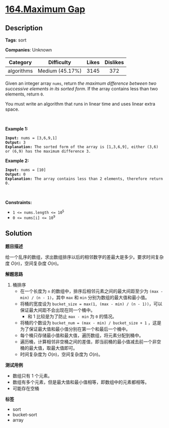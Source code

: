 # [164.Maximum Gap](https://leetcode.com/problems/maximum-gap/description/)

## Description

**Tags**: sort

**Companies**: Unknown

|  Category  |   Difficulty    | Likes | Dislikes |
| :--------: | :-------------: | :---: | :------: |
| algorithms | Medium (45.17%) | 3145  |   372    |

<p>Given an integer array <code>nums</code>, return <em>the maximum difference between two successive elements in its sorted form</em>. If the array contains less than two elements, return <code>0</code>.</p>
<p>You must write an algorithm that runs in linear time and uses linear extra space.</p>
<p>&nbsp;</p>
<p><strong class="example">Example 1:</strong></p>
<pre><code><strong>Input:</strong> nums = [3,6,9,1]
<strong>Output:</strong> 3
<strong>Explanation:</strong> The sorted form of the array is [1,3,6,9], either (3,6) or (6,9) has the maximum difference 3.</code></pre>
<p><strong class="example">Example 2:</strong></p>
<pre><code><strong>Input:</strong> nums = [10]
<strong>Output:</strong> 0
<strong>Explanation:</strong> The array contains less than 2 elements, therefore return 0.</code></pre>
<p>&nbsp;</p>
<p><strong>Constraints:</strong></p>
<ul>
  <li><code>1 &lt;= nums.length &lt;= 10<sup>5</sup></code></li>
  <li><code>0 &lt;= nums[i] &lt;= 10<sup>9</sup></code></li>
</ul>

## Solution

**题目描述**

给一个乱序的数组，求出数组排序以后的相邻数字的差最大是多少。要求时间复杂度 $O(n)$，空间复杂度 $O(n)$。

**解题思路**

1. 桶排序
   - 在一个长度为 `n` 的数组中，排序后相邻元素之间的最大间距至少为 `(max - min) / (n - 1)`，其中 `max` 和 `min` 分别为数组的最大值和最小值。
   - 将桶的宽度设为 `bucket_size = max(1, (max - min) / (n - 1))`，可以保证最大间距不会出现在同一个桶中。
     - 和 1 比较是为了防止 `max - min` 为 `0` 的情况。
   - 将桶的个数设为 `bucket_num = (max - min) / bucket_size + 1` ，这是为了保证最大值和最小值分别在第一个和最后一个桶中。
   - 每个桶只存储最小值和最大值，遍历数组，将元素分配到桶中。
   - 遍历桶，计算相邻非空桶之间的差值，即当前桶的最小值减去前一个非空桶的最大值，取最大值即可。
   - 时间复杂度为 $O(n)$，空间复杂度为 $O(n)$。

**测试用例**

- 数组只有 1 个元素。
- 数组有多个元素，但是最大值和最小值相等，即数组中的元素都相等。
- 可能存在空桶

**标签**

- sort
- bucket-sort
- array
